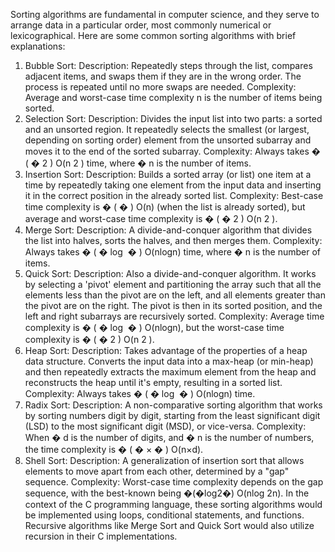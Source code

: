 Sorting algorithms are fundamental in computer science, and they serve to arrange data in a particular order, most commonly numerical or lexicographical. Here are some common sorting algorithms with brief explanations:

1. Bubble Sort:
Description: Repeatedly steps through the list, compares adjacent items, and swaps them if they are in the wrong order. The process is repeated until no more swaps are needed.
Complexity: Average and worst-case time complexity 
n is the number of items being sorted.
2. Selection Sort:
Description: Divides the input list into two parts: a sorted and an unsorted region. It repeatedly selects the smallest (or largest, depending on sorting order) element from the unsorted subarray and moves it to the end of the sorted subarray.
Complexity: Always takes 
�
(
�
2
)
O(n 
2
 ) time, where 
�
n is the number of items.
3. Insertion Sort:
Description: Builds a sorted array (or list) one item at a time by repeatedly taking one element from the input data and inserting it in the correct position in the already sorted list.
Complexity: Best-case time complexity is 
�
(
�
)
O(n) (when the list is already sorted), but average and worst-case time complexity is 
�
(
�
2
)
O(n 
2
 ).
4. Merge Sort:
Description: A divide-and-conquer algorithm that divides the list into halves, sorts the halves, and then merges them.
Complexity: Always takes 
�
(
�
log
⁡
�
)
O(nlogn) time, where 
�
n is the number of items.
5. Quick Sort:
Description: Also a divide-and-conquer algorithm. It works by selecting a 'pivot' element and partitioning the array such that all the elements less than the pivot are on the left, and all elements greater than the pivot are on the right. The pivot is then in its sorted position, and the left and right subarrays are recursively sorted.
Complexity: Average time complexity is 
�
(
�
log
⁡
�
)
O(nlogn), but the worst-case time complexity is 
�
(
�
2
)
O(n 
2
 ).
6. Heap Sort:
Description: Takes advantage of the properties of a heap data structure. Converts the input data into a max-heap (or min-heap) and then repeatedly extracts the maximum element from the heap and reconstructs the heap until it's empty, resulting in a sorted list.
Complexity: Always takes 
�
(
�
log
⁡
�
)
O(nlogn) time.
7. Radix Sort:
Description: A non-comparative sorting algorithm that works by sorting numbers digit by digit, starting from the least significant digit (LSD) to the most significant digit (MSD), or vice-versa.
Complexity: When 
�
d is the number of digits, and 
�
n is the number of numbers, the time complexity is 
�
(
�
×
�
)
O(n×d).
8. Shell Sort:
Description: A generalization of insertion sort that allows elements to move apart from each other, determined by a "gap" sequence.
Complexity: Worst-case time complexity depends on the gap sequence, with the best-known being 
�(�log⁡2�)
O(nlog 2n).
In the context of the C programming language, these sorting algorithms would be implemented using loops, conditional statements, and functions. Recursive algorithms like Merge Sort and Quick Sort would also utilize recursion in their C implementations.
